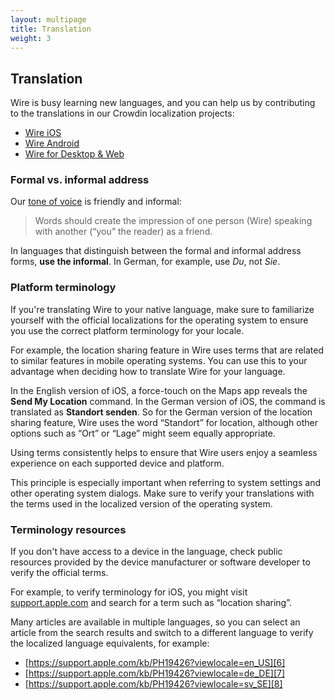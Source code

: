 ```yaml
---
layout: multipage
title: Translation
weight: 3
---
```


## Translation

Wire is busy learning new languages, and you can help us by contributing to the translations in our Crowdin localization projects:

- [Wire iOS][1]
- [Wire Android][2]
- [Wire for Desktop & Web][3]

### Formal vs. informal address

Our [tone of voice][4] is friendly and informal:

> Words should create the impression of one person (Wire) speaking with another (“you” the reader) as a friend.

In languages that distinguish between the formal and informal address forms, **use the informal**. In German, for example, use _Du_, not _Sie_.

### Platform terminology

If you're translating Wire to your native language, make sure to familiarize yourself with the official localizations for the operating system to ensure you use the correct platform terminology for your locale.

For example, the location sharing feature in Wire uses terms that are related to similar features in mobile operating systems. You can use this to your advantage when deciding how to translate Wire for your language.

In the English version of iOS, a force-touch on the Maps app reveals the **Send My Location** command. In the German version of iOS, the command is translated as **Standort senden**. So for the German version of the location sharing feature, Wire uses the word “Standort” for location, although other options such as “Ort” or “Lage” might seem equally appropriate.

Using terms consistently helps to ensure that Wire users enjoy a seamless experience on each supported device and platform.

This principle is especially important when referring to system settings and other operating system dialogs. Make sure to verify your translations with the terms used in the localized version of the operating system.

### Terminology resources

If you don't have access to a device in the language, check public resources provided by the device manufacturer or software developer to verify the official terms.

For example, to verify terminology for iOS, you might visit [support.apple.com][5] and search for a term such as “location sharing”.

Many articles are available in multiple languages, so you can select an article from the search results and switch to a different language to verify the localized language equivalents, for example:

- [https://support.apple.com/kb/PH19426?viewlocale=en_US][6]
- [https://support.apple.com/kb/PH19426?viewlocale=de_DE][7]
- [https://support.apple.com/kb/PH19426?viewlocale=sv_SE][8]

[1]: https://crowdin.com/project/wire-ios
[2]: https://crowdin.com/project/wire-android
[3]: https://crowdin.com/project/wire-cs
[4]: /text/tone-of-voice/
[5]: https://support.apple.com/
[6]: https://support.apple.com/kb/PH19426?viewlocale=en_US
[7]: https://support.apple.com/kb/PH19426?viewlocale=de_DE
[8]: https://support.apple.com/kb/PH19426?viewlocale=sv_SE
